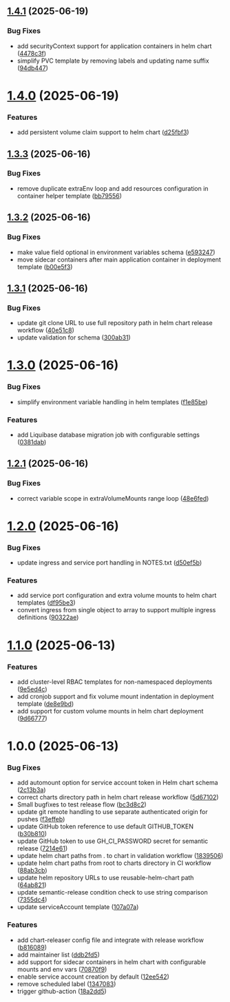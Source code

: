 ## [1.4.1](https://github.com/chirpwireless/reusable-helm-chart/compare/v1.4.0...v1.4.1) (2025-06-19)


### Bug Fixes

* add securityContext support for application containers in helm chart ([4478c3f](https://github.com/chirpwireless/reusable-helm-chart/commit/4478c3fe2fc05144f838f2157fe6428650c4fc90))
* simplify PVC template by removing labels and updating name suffix ([94db447](https://github.com/chirpwireless/reusable-helm-chart/commit/94db4477b1142c49e7f8ba357e434b421b985306))

# [1.4.0](https://github.com/chirpwireless/reusable-helm-chart/compare/v1.3.3...v1.4.0) (2025-06-19)


### Features

* add persistent volume claim support to helm chart ([d25fbf3](https://github.com/chirpwireless/reusable-helm-chart/commit/d25fbf33ae6adda5a37723438af879c8a3b2e975))

## [1.3.3](https://github.com/chirpwireless/reusable-helm-chart/compare/v1.3.2...v1.3.3) (2025-06-16)


### Bug Fixes

* remove duplicate extraEnv loop and add resources configuration in container helper template ([bb79556](https://github.com/chirpwireless/reusable-helm-chart/commit/bb79556907333ea25be46effbe536c853172c0e7))

## [1.3.2](https://github.com/chirpwireless/reusable-helm-chart/compare/v1.3.1...v1.3.2) (2025-06-16)


### Bug Fixes

* make value field optional in environment variables schema ([e593247](https://github.com/chirpwireless/reusable-helm-chart/commit/e593247682c6c6556070f1fb2e96f01fc9fb7b2e))
* move sidecar containers after main application container in deployment template ([b00e5f3](https://github.com/chirpwireless/reusable-helm-chart/commit/b00e5f33a2188a1f075815199d86a46f21f8cd06))

## [1.3.1](https://github.com/chirpwireless/reusable-helm-chart/compare/v1.3.0...v1.3.1) (2025-06-16)


### Bug Fixes

* update git clone URL to use full repository path in helm chart release workflow ([40e51c8](https://github.com/chirpwireless/reusable-helm-chart/commit/40e51c855ea8c2de54e2fbf01c17f69e854641b4))
* update validation for schema ([300ab31](https://github.com/chirpwireless/reusable-helm-chart/commit/300ab31e81d7b28b963898ec34f1021f1bb5365c))

# [1.3.0](https://github.com/chirpwireless/reusable-helm-chart/compare/v1.2.1...v1.3.0) (2025-06-16)


### Bug Fixes

* simplify environment variable handling in helm templates ([f1e85be](https://github.com/chirpwireless/reusable-helm-chart/commit/f1e85be75d3e476147cbcce0909219dbe5bf69de))


### Features

* add Liquibase database migration job with configurable settings ([0381dab](https://github.com/chirpwireless/reusable-helm-chart/commit/0381dab010ab45fd5d536cade7c978df2dadb27f))

## [1.2.1](https://github.com/chirpwireless/reusable-helm-chart/compare/v1.2.0...v1.2.1) (2025-06-16)


### Bug Fixes

* correct variable scope in extraVolumeMounts range loop ([48e6fed](https://github.com/chirpwireless/reusable-helm-chart/commit/48e6fedb5a329131898617a508532f6fe70a44da))

# [1.2.0](https://github.com/chirpwireless/reusable-helm-chart/compare/v1.1.0...v1.2.0) (2025-06-16)


### Bug Fixes

* update ingress and service port handling in NOTES.txt ([d50ef5b](https://github.com/chirpwireless/reusable-helm-chart/commit/d50ef5bdf334b2583f717b61caa6ef8dbfa667f6))


### Features

* add service port configuration and extra volume mounts to helm chart templates ([df95be3](https://github.com/chirpwireless/reusable-helm-chart/commit/df95be3e8abba79caa5a03a7318e8f0aac0bd8f4))
* convert ingress from single object to array to support multiple ingress definitions ([90322ae](https://github.com/chirpwireless/reusable-helm-chart/commit/90322ae69da4b41c825bad301121f8460b07c6c3))

# [1.1.0](https://github.com/chirpwireless/reusable-helm-chart/compare/v1.0.0...v1.1.0) (2025-06-13)


### Features

* add cluster-level RBAC templates for non-namespaced deployments ([9e5ed4c](https://github.com/chirpwireless/reusable-helm-chart/commit/9e5ed4c974385b039fd4dbacd28ab2115a7a3c33))
* add cronjob support and fix volume mount indentation in deployment template ([de8e9bd](https://github.com/chirpwireless/reusable-helm-chart/commit/de8e9bd88d3ee8c98a2e3cabb5800ddc7de4d217))
* add support for custom volume mounts in helm chart deployment ([9d66777](https://github.com/chirpwireless/reusable-helm-chart/commit/9d6677716bc4426ee81acde04bb422083388090a))

# 1.0.0 (2025-06-13)


### Bug Fixes

* add automount option for service account token in Helm chart schema ([2c13b3a](https://github.com/chirpwireless/reusable-helm-chart/commit/2c13b3a42d37591fa8b244857c2cea941556916f))
* correct charts directory path in helm chart release workflow ([5d67102](https://github.com/chirpwireless/reusable-helm-chart/commit/5d6710212fc38e5c64754772d1623c324cb00cf8))
* Small bugfixes to test release flow ([bc3d8c2](https://github.com/chirpwireless/reusable-helm-chart/commit/bc3d8c217d8622a68a28eaae3c2019fc89a63afd))
* update git remote handling to use separate authenticated origin for pushes ([f3effeb](https://github.com/chirpwireless/reusable-helm-chart/commit/f3effeb65f9b668f670b97141e297e42b676b226))
* update GitHub token reference to use default GITHUB_TOKEN ([b30b810](https://github.com/chirpwireless/reusable-helm-chart/commit/b30b810d352ed17a0964ec1c3efe3f3cc21b3120))
* update GitHub token to use GH_CI_PASSWORD secret for semantic release ([7214e61](https://github.com/chirpwireless/reusable-helm-chart/commit/7214e6142a8488285f8b2377996867e47c38c607))
* update helm chart paths from . to chart in validation workflow ([1839506](https://github.com/chirpwireless/reusable-helm-chart/commit/183950685b3e15515bbcd58a83bfd2126a217531))
* update helm chart paths from root to charts directory in CI workflow ([88ab3cb](https://github.com/chirpwireless/reusable-helm-chart/commit/88ab3cb54716308e7f29a60a07d44924e433b51a))
* update helm repository URLs to use reusable-helm-chart path ([64ab821](https://github.com/chirpwireless/reusable-helm-chart/commit/64ab821d8f1cbd41369f528f1e836f4d817bdec6))
* update semantic-release condition check to use string comparison ([7355dc4](https://github.com/chirpwireless/reusable-helm-chart/commit/7355dc4623b2db123f88c9d547dd4a8ee896338e))
* update serviceAccount template ([107a07a](https://github.com/chirpwireless/reusable-helm-chart/commit/107a07a524585ed31307e00c5bc0a3d00e746f10))


### Features

* add chart-releaser config file and integrate with release workflow ([b816089](https://github.com/chirpwireless/reusable-helm-chart/commit/b816089f4d109ffe58950ede70090e382299011e))
* add maintainer list ([ddb2fd5](https://github.com/chirpwireless/reusable-helm-chart/commit/ddb2fd5dd229b4288732559b4e3dd3936ac3e6fa))
* add support for sidecar containers in helm chart with configurable mounts and env vars ([70870f9](https://github.com/chirpwireless/reusable-helm-chart/commit/70870f97eb475cba0ced13b1f8eae5fc58f80979))
* enable service account creation by default ([12ee542](https://github.com/chirpwireless/reusable-helm-chart/commit/12ee5424dfd867a111b8801033ededad700e6673))
* remove scheduled label ([1347083](https://github.com/chirpwireless/reusable-helm-chart/commit/1347083a1dd689444f00006986654909e40554e1))
* trigger github-action ([18a2dd5](https://github.com/chirpwireless/reusable-helm-chart/commit/18a2dd5d55d34aa8d0a3f5827b33d62e6985dbfb))

